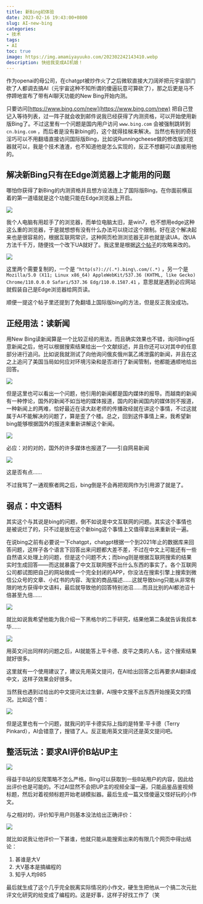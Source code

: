 ```yaml
---
title: 新Bing初体验
date: 2023-02-16 19:43:00+0800
slug: AI-new-bing
categories:
- 技术
tags:
- AI
toc: true
image: https://img.amamiyayuuko.com/202302242143410.webp
description: 快给我变成AI机娘！
---
```


作为openai的母公司，在chatgpt被炒作火了之后微软直接大刀阔斧把元宇宙部门砍了人都调去搞AI（元宇宙这种不知所谓的傻逼玩意可算砍了），那之后更是马不停蹄地宣布了带有AI聊天功能的New Bing开始内测。

只要访问[https://www.bing.com/new](https://www.bing.com/new) 把自己登记入等待列表，过一阵子就会收到邮件说我已经获得了内测资格，可以开始使用新版Bing了。不过这里有一个问题是国内用户访问 `www.bing.com` 会被强制跳转到 `cn.bing.com` ，而后者是没有新bing的，这个就得挂梯来解决。当然也有别的奇技淫巧可以不用翻墙直接访问国际版Bing，比如说Runningcheese做的修改版浏览器就可以，我是个技术渣渣，也不知道他是怎么实现的，反正不想翻可以直接用他的。

## 解决新Bing只有在Edge浏览器上才能用的问题

哪怕你获得了新Bing的内测资格并且想方设法连上了国际版Bing，在你面前横亘着的第一道墙就是这个功能只能在Edge浏览器上开启。

![](https://img.amamiyayuuko.com/202302162001120.webp)

我个人电脑有用趁手了的浏览器，而单位电脑太旧，是win7，也不想用edge这种这么重的浏览器，于是就想想有没有什么办法可以绕过这个限制。好在这个解决起来也是很容易的，根据互联网常识，这种网页检测浏览器无非也就是读UA，改UA方法千千万，随便找一个改下UA就好了。我这里是根据[这个帖子](https://blog.csdn.net/AI_Fanatic/article/details/129053010)的攻略来改的。

![](https://img.amamiyayuuko.com/202302162006379.webp)

这里两个需要复制的，一个是 `^http(s?)://(.*).bing\.com/(.*)` ，另一个是  `Mozilla/5.0 (X11; Linux x86_64) AppleWebKit/537.36 (KHTML, like Gecko) Chrome/110.0.0.0 Safari/537.36 Edg/110.0.1587.41` ，意思就是遇到必应网站就假装自己是Edge浏览器给网页读。

顺便一提这个帖子里还提到了免翻墙上国际版bing的方法，但是反正我没成功。

## 正经用法：读新闻

用New Bing读新闻算是一个比较正经的用法，而且确实效果也不错，询问Bing任意新闻之后，他可以根据搜索结果给出一个文献综述，并且你还可以对其中的任意部分进行追问。比如说我就测试了向他询问俄亥俄州氯乙烯泄露的新闻，并且在这之上追问了美国当局如何应对环境污染和是否进行了新闻管制，他都能通顺地给出回答。

![](https://img.amamiyayuuko.com/202302162025536.webp)

但是这里也可以看出一个问题，他引用的新闻都是国内媒体的报导。而越南的新闻有一种悖论，国外的新闻不如当地的媒体报道，国内的新闻国内的媒体则不报道，一种新闻上的两难，恰好最近在读大赵老师的传播政经就在讲这个事情，不过这就属于AI不能解决的问题了，算是歪了个楼。总之，回到这件事情上来，我希望新bing能够根据国外的报道来重新讲解这个新闻。

![](https://img.amamiyayuuko.com/202302162033635.webp)

必应：对的对的，国外的许多媒体也报道了——引自网易新闻

![](https://img.amamiyayuuko.com/202302162034649.webp)

这是否有点……

不过我骂了一通观察者网之后，bing倒是不会再把观网作为引用源了就是了。

## 弱点：中文语料

其实这个与其说是bing的问题，倒不如说是中文互联网的问题。其实这个事情也是被说烂了的，只不过是放在这个新bing这个事情上又值得拿出来重新说一遍。

在说bing之前有必要说一下chatgpt，chatgpt根据一个到2021年止的数据库来回答问题，这样子各个语言下回答出来问题都大差不差，不过在中文上可能还有一些自然语义处理上的问题，但是这个问题不大；而bing则是根据互联网搜索的结果实时生成回答——而这就暴露了中文互联网搜不出什么东西的事实了。各个互联网公司都试图把自己的网站做成一个完全封闭的APP，你没法在搜索引擎上搜索到微信公众号的文章、小红书的内容、淘宝的商品描述……这就导致bing只能从非常有限的地方获得中文语料，最后就导致他的回答特别池沼……而且比别的AI都池沼十倍甚至九倍……

![](https://img.amamiyayuuko.com/202302162038962.webp)

就比如说我希望他能为我介绍一下黑格尔的二手研究，结果他第二条就告诉我叔本华……

![](https://img.amamiyayuuko.com/202302162039593.webp)

用英文问出同样的问题之后，AI就能答上平卡德、皮平之类的人名，这个搜索结果就好很多。

这里就有一个使用建议了，建议先用英文提问，在AI给出回答之后再要求AI翻译成中文，这样子效果会好很多。

当然我也遇到过给出的中文提问太过生僻，AI搜中文搜不出东西开始搜英文的情况。比如这个图：

![](https://img.amamiyayuuko.com/202302162043613.webp)

但是这里也有一个问题，就我问的平卡德实际上指的是特里·平卡德（Terry Pinkard），AI会错意了，搜错了人。反正能用英文提问还是英文提问吧。

## 整活玩法：要求AI评价B站UP主

![](https://img.amamiyayuuko.com/202302162046190.webp)

得益于B站的反爬策略不怎么严格，Bing可以获取到一些B站用户的内容，因此给出评价也是可能的。不过AI显然不会把UP主的视频全溜一遍，只能品鉴品鉴视频标题，然后对着视频标题开始老胡模拟器。最后生成一篇又怪傻逼又怪好玩的小作文。

与之相对的，评价知乎用户则基本没法给出正确评价：

![](https://img.amamiyayuuko.com/202302162049539.webp)

就比如说我让他评价一下甚谁，他就只能从能搜索出来的有限几个网页中得出结论：

1. 甚谁是大V
2. 大V基本是搞编程的
3. 知乎人均985

最后就生成了这个几乎完全脱离实际情况的小作文，硬生生把他从一个搞二次元批评文化研究的给变成了编程的。这是好事，这样子好找工作了（笑